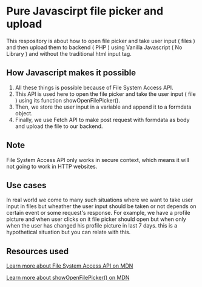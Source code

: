 # Pure Javascirpt file picker and upload
This respository is about how to open file picker and take user input ( files ) and then upload them to backend ( PHP ) using Vanilla Javascript ( No Library ) and without the traditional html input tag.

## How Javascript makes it possible
1. All these things is possible because of File System Access API.
2. This API is used here to open the file picker and take the user input ( file ) using its function showOpenFilePicker().
3. Then, we store the user input in a variable and append it to a formdata object.
4. Finally, we use Fetch API to make post request with formdata as body and upload the file to our backend.

## Note
File System Access API only works in secure context, which means it will not going to work in HTTP websites.

## Use cases
In real world we come to many such situations where we want to take user input in files but wheather the user input should be taken or not depends on certain event or some request's response. For example, we have a profile picture and when user clicks on it file picker should open but when only when the user has changed his profile picture in last 7 days. this is a hypothetical situation but you can relate with this.

## Resources used
[Learn more about File System Access API  on MDN](https://developer.mozilla.org/en-US/docs/Web/API/File_System_Access_API)

[Learn more about showOpenFilePicker() on MDN](https://developer.mozilla.org/en-US/docs/Web/API/Window/showOpenFilePicker)
